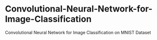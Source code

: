 # Convolutional-Neural-Network-for-Image-Classification
Convolutional Neural Network for Image Classification on MNIST Dataset
